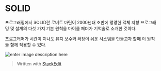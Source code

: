 # SOLID

프로그래밍에서 SOLID란 로버트 마틴이 2000년대 초반에 명명한 객체 지향 프로그래밍 및 설계의 다섯 가지 기본 원칙을 마이클 페더가 기억술로 소개한 것이다.  

프로그래머가 시간이 지나도 유지 보수와 확장이 쉬운 시스템을 만들고자 할때 이 원칙들 함께 적용할 수 있다. 


![enter image description here](https://i.pinimg.com/originals/8a/53/36/8a53363bd595a8af11822020a9342b02.jpg)


> Written with [StackEdit](https://stackedit.io/).
<!--stackedit_data:
eyJoaXN0b3J5IjpbLTE0NTIwOTI3OTAsNTgxNDY4Mjk3LDE1MT
MwOTQ0NjddfQ==
-->